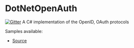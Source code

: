 DotNetOpenAuth
==============

[![Gitter](https://badges.gitter.im/Join%20Chat.svg)](https://gitter.im/DotNetOpenAuth/DotNetOpenAuth?utm_source=badge&utm_medium=badge&utm_campaign=pr-badge&utm_content=badge)
A C# implementation of the OpenID, OAuth protocols

Samples available:

* [Source](https://github.com/DotNetOpenAuth/DotNetOpenAuth.Samples)
